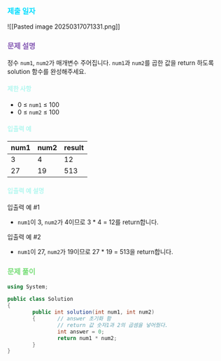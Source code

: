 ### <font color="00DDFF">제출 일자 </font>

![[Pasted image 20250317071331.png]]

### <font color="#8458B3">문제 설명</font>

정수 `num1`, `num2`가 매개변수 주어집니다. `num1`과 `num2`를 곱한 값을 return 하도록 solution 함수를 완성해주세요.

#### <font color="#b2f7ef">제한 사항</font>

- 0 ≤ `num1` ≤ 100
- 0 ≤ `num2` ≤ 100

#### <font color="#b2f7ef">입출력 예</font>

|num1|num2|result|
|---|---|---|
|3|4|12|
|27|19|513|

#### <font color="#b2f7ef">입출력 예 설명</font>

입출력 예 #1

- `num1`이 3, `num2`가 4이므로 3 * 4 = 12를 return합니다.

입출력 예 #2

- `num1`이 27, `num2`가 19이므로 27 * 19 = 513을 return합니다.


### <font color="#77dd77">문제 풀이</font>
```cs
using System;

public class Solution 
{
        public int solution(int num1, int num2) 
        {       // answer 초기화 함
		        // return 값 숫자1과 2의 곱셈을 넣어줬다.
                int answer = 0;
                return num1 * num2;
        }
}
```






